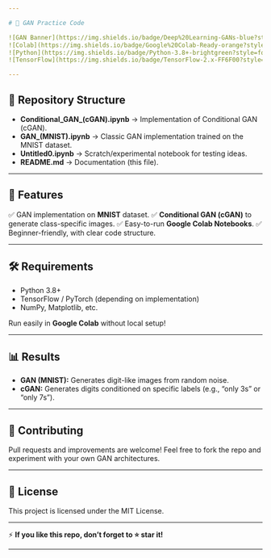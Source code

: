 ```yaml
---

# 🎨 GAN Practice Code

![GAN Banner](https://img.shields.io/badge/Deep%20Learning-GANs-blue?style=for-the-badge)
![Colab](https://img.shields.io/badge/Google%20Colab-Ready-orange?style=for-the-badge)
![Python](https://img.shields.io/badge/Python-3.8+-brightgreen?style=for-the-badge\&logo=python)
![TensorFlow](https://img.shields.io/badge/TensorFlow-2.x-FF6F00?style=for-the-badge\&logo=tensorflow)

---
```


## 📂 Repository Structure

* **Conditional\_GAN\_(cGAN).ipynb** → Implementation of Conditional GAN (cGAN).
* **GAN\_(MNIST).ipynb** → Classic GAN implementation trained on the MNIST dataset.
* **Untitled0.ipynb** → Scratch/experimental notebook for testing ideas.
* **README.md** → Documentation (this file).

---

## 🚀 Features

✅ GAN implementation on **MNIST** dataset.
✅ **Conditional GAN (cGAN)** to generate class-specific images.
✅ Easy-to-run **Google Colab Notebooks**.
✅ Beginner-friendly, with clear code structure.

---

## 🛠️ Requirements

* Python 3.8+
* TensorFlow / PyTorch (depending on implementation)
* NumPy, Matplotlib, etc.

Run easily in **Google Colab** without local setup!

---

## 📊 Results

* **GAN (MNIST):** Generates digit-like images from random noise.
* **cGAN:** Generates digits conditioned on specific labels (e.g., “only 3s” or “only 7s”).


---

## 🤝 Contributing

Pull requests and improvements are welcome! Feel free to fork the repo and experiment with your own GAN architectures.

---

## 📜 License

This project is licensed under the MIT License.

---

⚡ **If you like this repo, don’t forget to ⭐ star it!**

---
